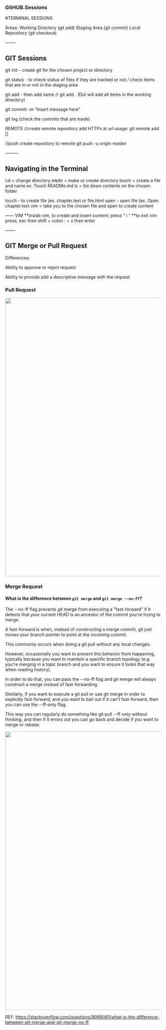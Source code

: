 ### GitHUB.Sessions

#TERMINAL SESSIONS

Areas:
Working Directory (git add)
Staging Area      (git commit)
Local Repository  (git checkout) 


——-
## GIT Sessions

git init - create git for the chosen project or directory

git status - to check status of files if they are tracked or not / check items that are in or not in the staging area

git add - then add name //
git add . (Dot will add all items in the working directory)

git commit -m “Insert message here”

git log (check the commits that are made)

REMOTE
//create remote repository add HTTPs at url
usage: git remote add [<options>] <name> <url>
  
 //push create repository to remote
 git push -u origin master
 
———
## Navigating in the Terminal

cd = change directory
mkdir = make or create directory
touch = create a file and name  ex. Touch READMe.md
ls = list down contents on the chosen folder

touch - to create file (ex. chapter.text or file.html
open - open file (ex. Open chapter.text
vim = take you to the chosen file and open to create content

——
VIM
**inside vim, to create and insert content; press “ i “
**to exit vim press; esc then shift + colon : + x then enter

——-
## GIT Merge or Pull Request

Differences:

Ability to approve or reject request

Ability to provide add a descriptive message with the request


### Pull Request

<img src="https://i.stack.imgur.com/iUcsn.jpg" width="900">


### Merge Request

#### What is the difference between `git merge` and `git merge --no-ff`?

The --no-ff flag prevents git merge from executing a "fast-forward" if it detects that your current HEAD is an ancestor of the commit you're trying to merge. 

A fast-forward is when, instead of constructing a merge commit, git just moves your branch pointer to point at the incoming commit. 

This commonly occurs when doing a git pull without any local changes.


However, occasionally you want to prevent this behavior from happening, typically because you want to maintain a specific branch topology (e.g. you're merging in a topic branch and you want to ensure it looks that way when reading history). 

In order to do that, you can pass the --no-ff flag and git merge will always construct a merge instead of fast-forwarding.

Similarly, if you want to execute a git pull or use git merge in order to explicitly fast-forward, and you want to bail out if it can't fast-forward, then you can use the --ff-only flag. 

This way you can regularly do something like git pull --ff-only without thinking, and then if it errors out you can go back and decide if you want to merge or rebase.


<img src="https://i.stack.imgur.com/GGkZc.png" width="900">

REF: https://stackoverflow.com/questions/9069061/what-is-the-difference-between-git-merge-and-git-merge-no-ff



